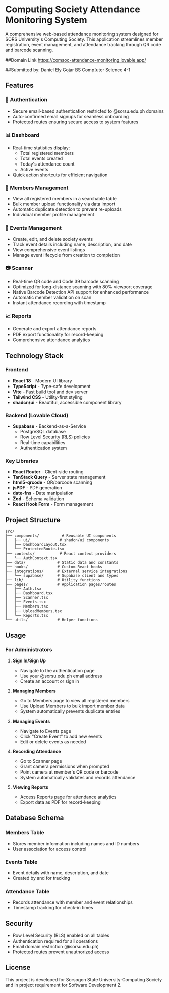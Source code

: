 # Computing Society Attendance Monitoring System

A comprehensive web-based attendance monitoring system designed for SORS University's Computing Society. This application streamlines member registration, event management, and attendance tracking through QR code and barcode scanning.

##Domain Link
https://comsoc-attendance-monitoring.lovable.app/

##Submitted by:
Daniel Ely Gojar
BS Comp[uter Science 4-1

## Features

### 🔐 Authentication
- Secure email-based authentication restricted to @sorsu.edu.ph domains
- Auto-confirmed email signups for seamless onboarding
- Protected routes ensuring secure access to system features

### 📊 Dashboard
- Real-time statistics display:
  - Total registered members
  - Total events created
  - Today's attendance count
  - Active events
- Quick action shortcuts for efficient navigation

### 👥 Members Management
- View all registered members in a searchable table
- Bulk member upload functionality via data import
- Automatic duplicate detection to prevent re-uploads
- Individual member profile management

### 📅 Events Management
- Create, edit, and delete society events
- Track event details including name, description, and date
- View comprehensive event listings
- Manage event lifecycle from creation to completion

### 📷 Scanner
- Real-time QR code and Code 39 barcode scanning
- Optimized for long-distance scanning with 80% viewport coverage
- Native Barcode Detection API support for enhanced performance
- Automatic member validation on scan
- Instant attendance recording with timestamp

### 📈 Reports
- Generate and export attendance reports
- PDF export functionality for record-keeping
- Comprehensive attendance analytics

## Technology Stack

### Frontend
- **React 18** - Modern UI library
- **TypeScript** - Type-safe development
- **Vite** - Fast build tool and dev server
- **Tailwind CSS** - Utility-first styling
- **shadcn/ui** - Beautiful, accessible component library

### Backend (Lovable Cloud)
- **Supabase** - Backend-as-a-Service
  - PostgreSQL database
  - Row Level Security (RLS) policies
  - Real-time capabilities
  - Authentication system

### Key Libraries
- **React Router** - Client-side routing
- **TanStack Query** - Server state management
- **html5-qrcode** - QR/barcode scanning
- **jsPDF** - PDF generation
- **date-fns** - Date manipulation
- **Zod** - Schema validation
- **React Hook Form** - Form management

## Project Structure

```
src/
├── components/          # Reusable UI components
│   ├── ui/             # shadcn/ui components
│   ├── DashboardLayout.tsx
│   └── ProtectedRoute.tsx
├── contexts/           # React context providers
│   └── AuthContext.tsx
├── data/              # Static data and constants
├── hooks/             # Custom React hooks
├── integrations/      # External service integrations
│   └── supabase/      # Supabase client and types
├── lib/               # Utility functions
├── pages/             # Application pages/routes
│   ├── Auth.tsx
│   ├── Dashboard.tsx
│   ├── Scanner.tsx
│   ├── Events.tsx
│   ├── Members.tsx
│   ├── UploadMembers.tsx
│   └── Reports.tsx
└── utils/             # Helper functions
```

## Usage

### For Administrators

1. **Sign In/Sign Up**
   - Navigate to the authentication page
   - Use your @sorsu.edu.ph email address
   - Create an account or sign in

2. **Managing Members**
   - Go to Members page to view all registered members
   - Use Upload Members to bulk import member data
   - System automatically prevents duplicate entries

3. **Managing Events**
   - Navigate to Events page
   - Click "Create Event" to add new events
   - Edit or delete events as needed

4. **Recording Attendance**
   - Go to Scanner page
   - Grant camera permissions when prompted
   - Point camera at member's QR code or barcode
   - System automatically validates and records attendance

5. **Viewing Reports**
   - Access Reports page for attendance analytics
   - Export data as PDF for record-keeping

## Database Schema

### Members Table
- Stores member information including names and ID numbers
- User association for access control

### Events Table
- Event details with name, description, and date
- Created by and for tracking

### Attendance Table
- Records attendance with member and event relationships
- Timestamp tracking for check-in times

## Security

- Row Level Security (RLS) enabled on all tables
- Authentication required for all operations
- Email domain restriction (@sorsu.edu.ph)
- Protected routes prevent unauthorized access

## License

This project is developed for Sorsogon State University-Computing Society and in project requirement for Software Development 2.
